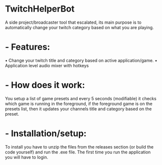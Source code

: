 # TwitchHelperBot
A side project/broadcaster tool that escalated, its main purpose is to automatically change your twitch category based on what you are playing.

# - Features:
  • Change your twitch title and category based on active application/game. 
  • Application level audio mixer with hotkeys

# - How does it work:
You setup a list of game presets and every 5 seconds (modifiable) it checks which game is running in the foreground, if the foreground game is on the presets list, then it updates your channels title and category based on the preset.

# - Installation/setup:
To install you have to unzip the files from the releases section (or build the code yourself) and run the .exe file. The first time you run the application you will have to login.
